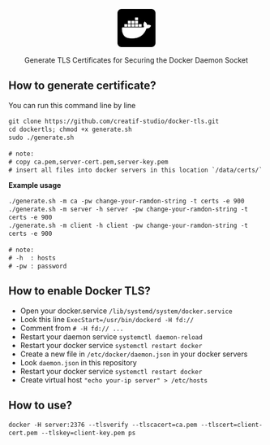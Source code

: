 <p align="center">
  <a href="https://github.com/creatif-studio/docker-tls">
    <img alt="Docker TLS" width="75px" height="75px" src="./assets/logo.png">
  </a>
</p>

<p align="center">
  Generate TLS Certificates for Securing the Docker Daemon Socket
</p>

## How to generate certificate?

You can run this command line by line

```
git clone https://github.com/creatif-studio/docker-tls.git
cd dockertls; chmod +x generate.sh
sudo ./generate.sh

# note:
# copy ca.pem,server-cert.pem,server-key.pem
# insert all files into docker servers in this location `/data/certs/`
```

**Example usage**

```
./generate.sh -m ca -pw change-your-ramdon-string -t certs -e 900
./generate.sh -m server -h server -pw change-your-ramdon-string -t certs -e 900
./generate.sh -m client -h client -pw change-your-ramdon-string -t certs -e 900

# note:
# -h  : hosts
# -pw : password
```

## How to enable Docker TLS?

- Open your docker.service `/lib/systemd/system/docker.service`
- Look this line `ExecStart=/usr/bin/dockerd -H fd://`
- Comment from `# -H fd:// ...`
- Restart your daemon service `systemctl daemon-reload`
- Restart your docker service `systemctl restart docker`
- Create a new file in `/etc/docker/daemon.json` in your docker servers
- Look `daemon.json` in this repository
- Restart your docker service `systemctl restart docker`
- Create virtual host `"echo your-ip server" > /etc/hosts`

## How to use?

```
docker -H server:2376 --tlsverify --tlscacert=ca.pem --tlscert=client-cert.pem --tlskey=client-key.pem ps
```
